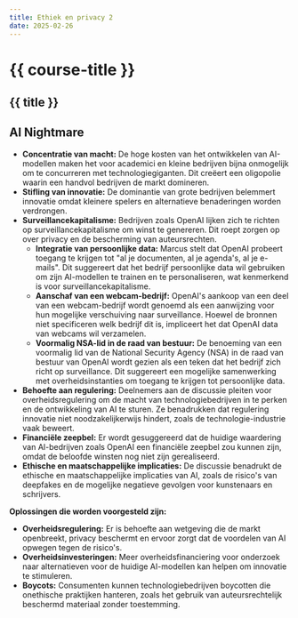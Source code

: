 ```yaml
---
title: Ethiek en privacy 2
date: 2025-02-26
---
```


# {{ course-title }}

## {{ title }}


## AI Nightmare

* **Concentratie van macht:** De hoge kosten van het ontwikkelen van AI-modellen maken het voor academici en kleine bedrijven bijna onmogelijk om te concurreren met technologiegiganten. Dit creëert een oligopolie waarin een handvol bedrijven de markt domineren. 
* **Stifling van innovatie:** De dominantie van grote bedrijven belemmert innovatie omdat kleinere spelers en alternatieve benaderingen worden verdrongen.
* **Surveillancekapitalisme:** Bedrijven zoals OpenAI lijken zich te richten op surveillancekapitalisme om winst te genereren. Dit roept zorgen op over privacy en de bescherming van auteursrechten.
    * **Integratie van persoonlijke data:** Marcus stelt dat OpenAI probeert toegang te krijgen tot "al je documenten, al je agenda's, al je e-mails". Dit suggereert dat het bedrijf persoonlijke data wil gebruiken om zijn AI-modellen te trainen en te personaliseren, wat kenmerkend is voor surveillancekapitalisme.
    * **Aanschaf van een webcam-bedrijf:** OpenAI's aankoop van een deel van een webcam-bedrijf wordt genoemd als een aanwijzing voor hun mogelijke verschuiving naar surveillance. Hoewel de bronnen niet specificeren welk bedrijf dit is, impliceert het dat OpenAI data van webcams wil verzamelen. 
    * **Voormalig NSA-lid in de raad van bestuur:** De benoeming van een voormalig lid van de National Security Agency (NSA) in de raad van bestuur van OpenAI wordt gezien als een teken dat het bedrijf zich richt op surveillance. Dit suggereert een mogelijke samenwerking met overheidsinstanties om toegang te krijgen tot persoonlijke data.
* **Behoefte aan regulering:** Deelnemers aan de discussie pleiten voor overheidsregulering om de macht van technologiebedrijven in te perken en de ontwikkeling van AI te sturen. Ze benadrukken dat regulering innovatie niet noodzakelijkerwijs hindert, zoals de technologie-industrie vaak beweert.
* **Financiële zeepbel:** Er wordt gesuggereerd dat de huidige waardering van AI-bedrijven zoals OpenAI een financiële zeepbel zou kunnen zijn, omdat de beloofde winsten nog niet zijn gerealiseerd.
* **Ethische en maatschappelijke implicaties:** De discussie benadrukt de ethische en maatschappelijke implicaties van AI, zoals de risico's van deepfakes en de mogelijke negatieve gevolgen voor kunstenaars en schrijvers.

**Oplossingen die worden voorgesteld zijn:**

* **Overheidsregulering:** Er is behoefte aan wetgeving die de markt openbreekt, privacy beschermt en ervoor zorgt dat de voordelen van AI opwegen tegen de risico's.
* **Overheidsinvesteringen:** Meer overheidsfinanciering voor onderzoek naar alternatieven voor de huidige AI-modellen kan helpen om innovatie te stimuleren.
* **Boycots:** Consumenten kunnen technologiebedrijven boycotten die onethische praktijken hanteren, zoals het gebruik van auteursrechtelijk beschermd materiaal zonder toestemming.
